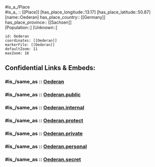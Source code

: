 ﻿---
confidential: public
isDeleted: false
location:
- 50.87
- 13.17
mapmarker: city
mapzoom:
- 7
- 12
SpocWebEntityId: 35882
tags:
- geo/City
type: City
---

#is_a_/Place  
#is_a_ :: [[Place]] 
[has_place_longitude::13.17] 
[has_place_latitude::50.87] 
[name::Oederan] 
has_place_country:: [[Germany]]  
has_place_province:: [[Sachsen]]  
[Population::] 
[Unknown::] 


```leaflet
id: Oederan
coordinates: [[Oederan]] 
markerFile: [[Oederan]] 
defaultZoom: 11 
maxZoom: 18
```


## Confidential Links & Embeds: 

### #is_/same_as :: [Oederan](/_Standards/Earth/Continent/Europe/Europe~Central/Germany/Germany~East/Sachsen/counties~Sachsen/Mittelsachsen/cities~Mittelsachsen/Oederan.md) 

### #is_/same_as :: [Oederan.public](/_public/Earth/Continent/Europe/Europe~Central/Germany/Germany~East/Sachsen/counties~Sachsen/Mittelsachsen/cities~Mittelsachsen/Oederan.public.md) 

### #is_/same_as :: [Oederan.internal](/_internal/Earth/Continent/Europe/Europe~Central/Germany/Germany~East/Sachsen/counties~Sachsen/Mittelsachsen/cities~Mittelsachsen/Oederan.internal.md) 

### #is_/same_as :: [Oederan.protect](/_protect/Earth/Continent/Europe/Europe~Central/Germany/Germany~East/Sachsen/counties~Sachsen/Mittelsachsen/cities~Mittelsachsen/Oederan.protect.md) 

### #is_/same_as :: [Oederan.private](/_private/Earth/Continent/Europe/Europe~Central/Germany/Germany~East/Sachsen/counties~Sachsen/Mittelsachsen/cities~Mittelsachsen/Oederan.private.md) 

### #is_/same_as :: [Oederan.personal](/_personal/Earth/Continent/Europe/Europe~Central/Germany/Germany~East/Sachsen/counties~Sachsen/Mittelsachsen/cities~Mittelsachsen/Oederan.personal.md) 

### #is_/same_as :: [Oederan.secret](/_secret/Earth/Continent/Europe/Europe~Central/Germany/Germany~East/Sachsen/counties~Sachsen/Mittelsachsen/cities~Mittelsachsen/Oederan.secret.md)

